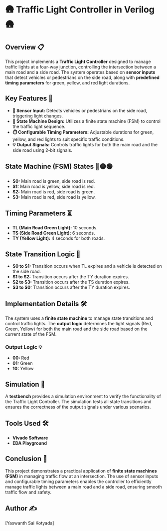 # 🛖 Traffic Light Controller in Verilog 🛖

## Overview 📋
This project implements a **Traffic Light Controller** designed to manage traffic lights at a four-way junction, controlling the intersection between a main road and a side road. The system operates based on **sensor inputs** that detect vehicles or pedestrians on the side road, along with **predefined timing parameters** for green, yellow, and red light durations.

## Key Features 🌟
- **🚗 Sensor Input:** Detects vehicles or pedestrians on the side road, triggering light changes.
- **🔄 State Machine Design:** Utilizes a finite state machine (FSM) to control the traffic light sequence.
- **⏱️ Configurable Timing Parameters:** Adjustable durations for green, yellow, and red lights to suit specific traffic conditions.
- **💡 Output Signals:** Controls traffic lights for both the main road and the side road using 2-bit signals.

## State Machine (FSM) States 🛑🟡🟢
- **S0:** Main road is green, side road is red.
- **S1:** Main road is yellow, side road is red.
- **S2:** Main road is red, side road is green.
- **S3:** Main road is red, side road is yellow.

## Timing Parameters ⏳
- **TL (Main Road Green Light):** 10 seconds.
- **TS (Side Road Green Light):** 6 seconds.
- **TY (Yellow Light):** 4 seconds for both roads.

## State Transition Logic 🔄
- **S0 to S1:** Transition occurs when TL expires and a vehicle is detected on the side road.
- **S1 to S2:** Transition occurs after the TY duration expires.
- **S2 to S3:** Transition occurs after the TS duration expires.
- **S3 to S0:** Transition occurs after the TY duration expires.

## Implementation Details 🛠️
The system uses a **finite state machine** to manage state transitions and control traffic lights. The **output logic** determines the light signals (Red, Green, Yellow) for both the main road and the side road based on the current state of the FSM.

### Output Logic 💡
- **00:** Red
- **01:** Green
- **10:** Yellow

## Simulation 🧬
A **testbench** provides a simulation environment to verify the functionality of the Traffic Light Controller. The simulation tests all state transitions and ensures the correctness of the output signals under various scenarios.

## Tools Used 🛠️
- **Vivado Software**
- **EDA Playground**

## Conclusion 📌
This project demonstrates a practical application of **finite state machines (FSM)** in managing traffic flow at an intersection. The use of sensor inputs and configurable timing parameters enables the controller to efficiently manage traffic lights between a main road and a side road, ensuring smooth traffic flow and safety.

## Author ✍️
[Yaswanth Sai Kotyada]
```


